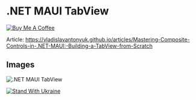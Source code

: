 # .NET MAUI TabView

[![Buy Me A Coffee](https://ik.imagekit.io/VladislavAntonyuk/vladislavantonyuk/misc/bmc-button.png)](https://www.buymeacoffee.com/vlad.antonyuk)

Article: https://vladislavantonyuk.github.io/articles/Mastering-Composite-Controls-in-.NET-MAUI:-Building-a-TabView-from-Scratch

## Images

![.NET MAUI TabView](https://ik.imagekit.io/VladislavAntonyuk/vladislavantonyuk/articles/48/48.png)

[![Stand With Ukraine](https://img.shields.io/badge/made_in-ukraine-ffd700.svg?labelColor=0057b7)](https://stand-with-ukraine.pp.ua)